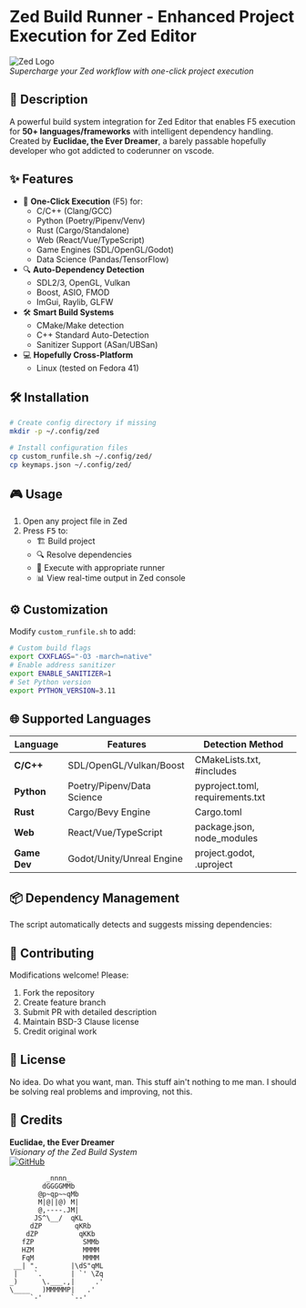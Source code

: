 # Zed Build Runner - Enhanced Project Execution for Zed Editor

![Zed Logo](https://zed.dev/static/images/zed_logo.png)  
*Supercharge your Zed workflow with one-click project execution*

## 📖 Description
A powerful build system integration for Zed Editor that enables F5 execution for **50+ languages/frameworks** with intelligent dependency handling. Created by **Euclidae, the Ever Dreamer**, a barely passable hopefully developer who got addicted to coderunner on vscode.

## ✨ Features
- 🚀 **One-Click Execution** (F5) for:
  - C/C++ (Clang/GCC)
  - Python (Poetry/Pipenv/Venv)
  - Rust (Cargo/Standalone)
  - Web (React/Vue/TypeScript)
  - Game Engines (SDL/OpenGL/Godot)
  - Data Science (Pandas/TensorFlow)
- 🔍 **Auto-Dependency Detection**
  - SDL2/3, OpenGL, Vulkan
  - Boost, ASIO, FMOD
  - ImGui, Raylib, GLFW
- 🛠 **Smart Build Systems**
  - CMake/Make detection
  - C++ Standard Auto-Detection
  - Sanitizer Support (ASan/UBSan)
- 💻 **Hopefully Cross-Platform**
  - Linux (tested on Fedora 41)

## 🛠 Installation
```bash
# Create config directory if missing
mkdir -p ~/.config/zed

# Install configuration files
cp custom_runfile.sh ~/.config/zed/
cp keymaps.json ~/.config/zed/
```

## 🎮 Usage
1. Open any project file in Zed
2. Press <kbd>F5</kbd> to:
   - 🏗 Build project
   - 🔍 Resolve dependencies
   - 🚀 Execute with appropriate runner
   - 📊 View real-time output in Zed console

## ⚙️ Customization
Modify `custom_runfile.sh` to add:
```bash
# Custom build flags
export CXXFLAGS="-O3 -march=native"
# Enable address sanitizer
export ENABLE_SANITIZER=1
# Set Python version
export PYTHON_VERSION=3.11
```

## 🌐 Supported Languages
| Language       | Features                              | Detection Method               |
|----------------|---------------------------------------|---------------------------------|
| **C/C++**      | SDL/OpenGL/Vulkan/Boost               | CMakeLists.txt, #includes       |
| **Python**     | Poetry/Pipenv/Data Science            | pyproject.toml, requirements.txt|
| **Rust**       | Cargo/Bevy Engine                     | Cargo.toml                      |
| **Web**        | React/Vue/TypeScript                  | package.json, node_modules      |
| **Game Dev**   | Godot/Unity/Unreal Engine             | project.godot, .uproject        |

## 📦 Dependency Management
The script automatically detects and suggests missing dependencies:

## 🤝 Contributing
Modifications welcome! Please:
1. Fork the repository
2. Create feature branch
3. Submit PR with detailed description
4. Maintain BSD-3 Clause license
5. Credit original work

## 📜 License
No idea. Do what you want, man. This stuff ain't nothing to me man. I should be solving real problems and improving, not this.

## 🌟 Credits
**Euclidae, the Ever Dreamer**  
*Visionary of the Zed Build System*  
[![GitHub](https://img.shields.io/badge/GitHub-Euclidae-blue)](https://github.com/euclidae)

```ascii-art
         _nnnn_                 
        dGGGGMMb   
       @p~qp~~qMb  
       M|@||@) M|  
       @,----.JM|   
      JS^\__/  qKL
     dZP        qKRb
    dZP          qKKb
   fZP            SMMb
   HZM            MMMM
   FqM            MMMM
 __| ".        |\dS"qML
 |    `.       | `' \Zq
_)      \.___.,|     .'
\____   )MMMMMP|   .'
     `-'       `--' 
```

